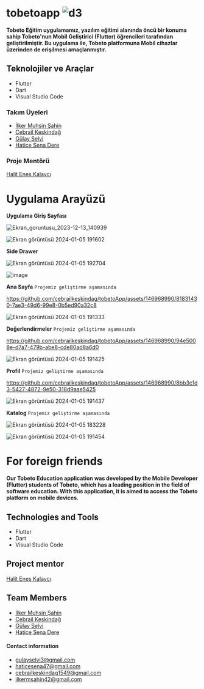 # tobetoapp ![d3](https://github.com/cebrailkeskindag/tobetoApp/assets/146968990/f0fda431-772b-4b03-a74e-b96cb0334900)


**Tobeto Eğitim uygulamamız, yazılım eğitimi alanında öncü bir konuma sahip Tobeto'nun Mobil Geliştirici (Flutter) öğrencileri tarafından geliştirilmiştir.
Bu uygulama ile, Tobeto platformuna Mobil cihazlar üzerinden de erişilmesi amaçlanmıştır.**


## Teknolojiler ve Araçlar 
- Flutter
- Dart
- Visual Studio Code


### Takım Üyeleri
- [İlker Muhsin Şahin ](https://github.com/ilkrmshn)
- [Cebrail Keskindağ ](https://github.com/cebrailkeskindag)
- [Gülay Selvi](https://github.com/gulayselvi)
- [Hatice Sena Dere](https://github.com/haticesenadere)


### Proje Mentörü
[Halit Enes Kalaycı](https://github.com/halitkalayci)


# Uygulama Arayüzü

**Uygulama Giriş Sayfası**

![Ekran_goruntusu_2023-12-13_140939](https://github.com/cebrailkeskindag/tobetoApp/assets/146968990/7aae0a23-896e-43d7-ad39-fd352b551ede)

![Ekran görüntüsü 2024-01-05 191602](https://github.com/cebrailkeskindag/tobetoApp/assets/146968990/0e3e6c5c-0fcf-45f0-bc02-3c5536aa9b28)


**Side Drawer**

![Ekran görüntüsü 2024-01-05 192704](https://github.com/cebrailkeskindag/tobetoApp/assets/146968990/fe403523-88cd-4a12-b708-dec8c191aa5c)

![image](https://github.com/cebrailkeskindag/tobetoApp/assets/46896417/5821f7d5-b396-45c1-914d-c2652d641cfe)



**Ana Sayfa**
`Projemiz geliştirme aşamasında`

https://github.com/cebrailkeskindag/tobetoApp/assets/146968990/81831430-7ae3-49d6-99e8-0b5ed90a32c8

![Ekran görüntüsü 2024-01-05 191333](https://github.com/cebrailkeskindag/tobetoApp/assets/146968990/f1150726-588d-4da4-8228-2fddb5397ae4)


**Değerlendirmeler**
`Projemiz geliştirme aşamasında`

https://github.com/cebrailkeskindag/tobetoApp/assets/146968990/94e5008e-d7a7-479b-abe8-cde80ad8a6d0

![Ekran görüntüsü 2024-01-05 191425](https://github.com/cebrailkeskindag/tobetoApp/assets/146968990/988352d1-75f5-4296-b02a-184a20fcebf7)

**Profil**
`Projemiz geliştirme aşamasında`

https://github.com/cebrailkeskindag/tobetoApp/assets/146968990/8bb3c1d3-5427-4872-9e50-318d9aae5425

![Ekran görüntüsü 2024-01-05 191437](https://github.com/cebrailkeskindag/tobetoApp/assets/146968990/61816512-0390-4785-9b96-0d43ebcb8823)

**Katalog**
`Projemiz geliştirme aşamasında`

![Ekran görüntüsü 2024-01-05 183228](https://github.com/cebrailkeskindag/tobetoApp/assets/146968990/470dd266-b4da-451d-959e-b4d297f20edc)


![Ekran görüntüsü 2024-01-05 191454](https://github.com/cebrailkeskindag/tobetoApp/assets/146968990/42e068d2-9791-46eb-bce2-85dfe7ad6514)


# For foreign friends 
**Our Tobeto Education application was developed by the Mobile Developer (Flutter) students of Tobeto, which has a leading position in the field of software education.
With this application, it is aimed to access the Tobeto platform on mobile devices.**



## Technologies and Tools 
- Flutter
- Dart
- Visual Studio Code

## Project mentor
[Halit Enes Kalaycı](https://github.com/halitkalayci)

## Team Members
- [İlker Muhsin Şahin ](https://github.com/ilkrmshn)
- [Cebrail Keskindağ ](https://github.com/cebrailkeskindag)
- [Gülay Selvi](https://github.com/gulayselvi)
- [Hatice Sena Dere](https://github.com/haticesenadere)




#### Contact information
- gulayselvi3@gmail.com
- haticesena47@gmail.com
- cebrailkeskindag1549@gmail.com
- ilkermsahin42@gmail.com




